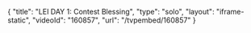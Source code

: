 {
    "title": "LEI DAY 1: Contest Blessing",
    "type": "solo",
    "layout": "iframe-static",
    "videoId": "160857",
    "url": "\/tvpembed\/160857"
}